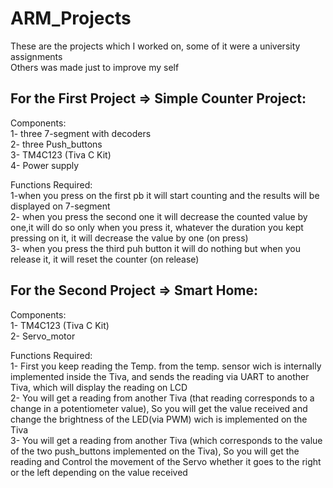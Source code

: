 # ARM_Projects
These are the projects which I worked on, some of it were a university assignments<br/>
Others was made just to improve my self

## For the First Project => Simple Counter Project:
Components:<br/>
1- three 7-segment with decoders<br/>
2- three Push_buttons<br/>
3- TM4C123 (Tiva C Kit)<br/>
4- Power supply <br/>

Functions Required:<br/>
1-when you press on the first pb it will start counting and the results will be displayed on 7-segment<br/>
2- when you press the second one it will decrease the counted value by one,it will do so only when you press it, whatever the duration you kept pressing on it, it will decrease the value by one (on press)<br/>
3- when you press the third puh button it will do nothing but when you release it, it will reset the counter (on release)<br/>

## For the Second Project => Smart Home:
Components:<br/>
1- TM4C123 (Tiva C Kit)<br/>
2- Servo_motor<br/>

Functions Required:<br/>
1- First you keep reading the Temp. from the temp. sensor wich is internally implemented inside the Tiva, and sends the reading via UART to another Tiva, which will display the reading on LCD<br/>
2- You will get a reading from another Tiva (that reading corresponds to a change in a potentiometer value), So you will get the value received and change the brightness of the LED(via PWM) wich is implemented on the Tiva<br/>
3- You will get a reading from another Tiva (which corresponds to the value of the two push_buttons implemented on the Tiva), So you will get the reading and Control the movement of the Servo whether it goes to the right or the left depending on the value received<br/>
